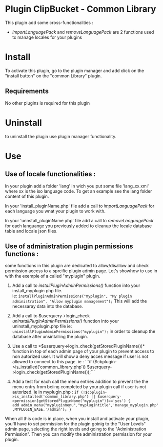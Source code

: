 # Plugin ClipBucket - Common Library
This plugin add some cross-functionalities :
- *importLanguagePack* and *removeLanguagePack* are 2 functions used to manage locales for your plugins

# Install
To activate this plugin, go to the plugin manager and add click on the "install button" on the "common Library" plugin. 

## Requirements
No other plugins is required for this plugin

# Uninstall
to uninstall the plugin use plugin manager functionality.
	
# Use


## Use of locale functionalities :
In your plugin add a folder 'lang' in wich you put some file 'lang_xx.xml' where xx is the iso language code. To get an example see the lang folder content of this plugin.  

In your 'install_pluginName.php' file add a call to *importLanguagePack* for each language you wnat your plugin to work with.

In your 'unnstall_pluginName.php' file add a call to *removeLanguagePack* for each languange you previously added to cleanup the locale database table and locale json files.

## Use of administration plugin permissions functions :
some functions in this plugin are dedicated  to allow/disallow and check permission access to a sprcific plugin admin page.
Let's showhow to use in with the exemple of a called "myplugin" plugin.
 
1. Add a call to *installPluginAdminPermissions()* function into your install_myplugin.php file. 	
	ie: ```installPluginAdminPermissions("myplugin", "My plugin administration", "Allow myplugin management");``` 
	This will add the necessaray data into the database.
	
2. Add a call to $userquery->login_check *uninstallPluginAdminPermissions()* function into your uninstall_myplugin.php file
	ie: ```uninstallPluginAdminPermissions("myplugin");``` in order to cleanup  the database after unsintalling the plugin.
	
3. Use a call to *$userquery->login_check(getStoredPluginName())* function in top of each admin page of your plugin to prevent access to non autorized user. It will show a deny acces message if user is not allowed to connect to this page.
	ie : ```if ($cbplugin->is_installed('common_library.php'))	$userquery->login_check(getStoredPluginName());```

3. Add a test for each call the menu entries addition to prevent the the menu entry from beiing completed by your plugin call if user is not autorized.
	ie in myplugin.php : ```if (!$cbplugin->is_installed('common_library.php') || $userquery->permission[getStoredPluginName("myplugin")]=='yes') { add_admin_menu("mypluginmenu","myplugintitle",'manage_myplugin.php',MYPLUGIN_BASE.'/admin'); }```
	
When all this code is in place, when you install and activate your plugin, you'll have to set permission for the plugin goinig to the "User Levels" admin page, selecting the right levels and going to the "Administration Permission". Then you can modify the administration permission for your plugin.
 